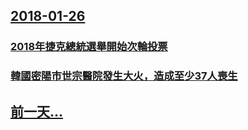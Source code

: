 ## [2018-01-26](/zh/news/2018/01/26/index.md)

### [2018年捷克總統選舉開始次輪投票 ](/zh/news/2018/01/26/2018年捷克總統選舉開始次輪投票.md)
### [韓國密陽市世宗醫院發生大火，造成至少37人喪生 ](/zh/news/2018/01/26/韓國密陽市世宗醫院發生大火-造成至少37人喪生.md)
## [前一天...](/zh/news/2018/01/23/index.md)

